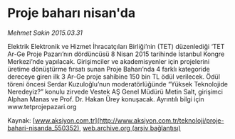 # Proje baharı nisan'da

*Mehmet Sakin 2015.03.31*

<div class="pNewsDetailMainContent" itemprop="articleBody">
 <p>
  Elektrik Elektronik ve Hizmet İhracatçıları Birliği’nin (TET) düzenlediği ‘TET Ar-Ge Proje Pazarı’nın dördüncüsü 8 Nisan 2015 tarihinde İstanbul Kongre Merkezi’nde yapılacak. Girişimciler ve akademisyenler için projelerini üretime dönüştürme fırsatı sunan Proje Baharı’nda 4 farklı kategoride dereceye giren ilk 3 Ar-Ge proje sahibine 150 bin TL ödül verilecek. Ödül töreni öncesi Serdar Kuzuloğlu’nun moderatörlüğünde “Yüksek Teknolojide Neredeyiz?” konulu zirvede Vestek AŞ Genel Müdürü Metin Salt, girişimci Alphan Manas ve Prof. Dr. Hakan Ürey konuşacak. Ayrıntılı bilgi için www.tetprojepazari.org
 </p>
</div>


Kaynak: [www.aksiyon.com.tr](http://www.aksiyon.com.tr/teknoloji/proje-bahari-nisanda_550352), [web.archive.org (arşiv bağlantısı)](http://web.archive.org/web/20150406072347/http://www.aksiyon.com.tr/teknoloji/proje-bahari-nisanda_550352)
